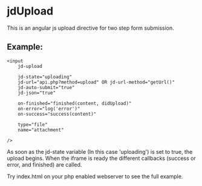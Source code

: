 jdUpload
========

This is an angular js upload directive for two step form submission.

Example:
-------

    <input
        jd-upload

        jd-state="uploading"
        jd-url="api.php?method=upload" OR jd-url-method="getUrl()"
        jd-auto-submit="true" 
        jd-json="true"

        on-finished="finished(content, didUpload)"
        on-error="log('error')"
        on-success="success(content)"

        type="file"
        name="attachment"

    />

As soon as the jd-state variable (In this case 'uploading') is set to true, the upload begins.
When the iframe is ready the different callbacks (success or error, and finished) are called.

Try index.html on your php enabled webserver to see the full example.


